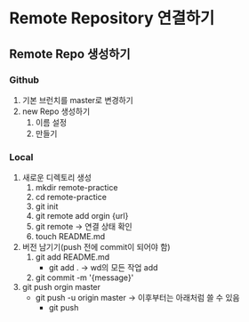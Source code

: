 # Remote Repository 연결하기

## Remote Repo 생성하기

### Github

1. 기본 브런치를 master로 변경하기
2. new Repo 생성하기
   1. 이름 설정
   2. 만들기

### Local

1. 새로운 디렉토리 생성
   1. mkdir remote-practice
   2. cd remote-practice
   3. git init
   4. git remote add orgin {url}
   5. git remote -> 연결 상태 확인
   6. touch README.md
2. 버전 남기기(push 전에 commit이 되어야 함)
   1. git add README.md
      - git add . -> wd의 모든 작업 add
   2. git commit -m '{message}'
3. git push orgin master
   - git push -u origin master -> 이후부터는 아래처럼 쓸 수 있음
     - git push